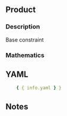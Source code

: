 ## Product

### Description

Base constraint

### Mathematics

## YAML

```yaml
    { { info.yaml } }
```

## Notes

